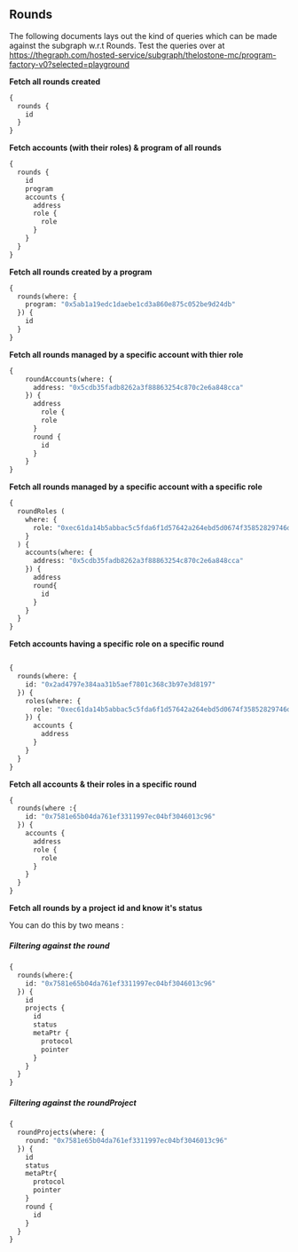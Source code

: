 ## Rounds

The following documents lays out the kind of queries which can be made against the subgraph w.r.t Rounds.
Test the queries over at https://thegraph.com/hosted-service/subgraph/thelostone-mc/program-factory-v0?selected=playground

**Fetch all rounds created**

```graphql
{
  rounds {
    id
  }
}
```

**Fetch accounts (with their roles) & program of all rounds**

```graphql
{
  rounds {
    id
    program
    accounts {
      address
      role {
        role
      }
    }
  }
}
```

**Fetch all rounds created by a program**

```graphql
{
  rounds(where: {
    program: "0x5ab1a19edc1daebe1cd3a860e875c052be9d24db"
  }) {
    id
  }
}
```


**Fetch all rounds managed by a specific account with thier role**

```graphql
{
    roundAccounts(where: {
      address: "0x5cdb35fadb8262a3f88863254c870c2e6a848cca"
    }) {
      address
    	role {
        role
      }
      round {
        id
      }
    }
}
```

**Fetch all rounds managed by a specific account with a specific role**

```graphql
{
  roundRoles (
    where: {
      role: "0xec61da14b5abbac5c5fda6f1d57642a264ebd5d0674f35852829746dfb8174a5"
    }
  ) {
    accounts(where: {
      address: "0x5cdb35fadb8262a3f88863254c870c2e6a848cca"
    }) {
      address
      round{
        id
      }
    }
  }
}
```

**Fetch accounts having a specific role on a specific round**

```graphql

{
  rounds(where: {
    id: "0x2ad4797e384aa31b5aef7801c368c3b97e3d8197"
  }) {
  	roles(where: {
      role: "0xec61da14b5abbac5c5fda6f1d57642a264ebd5d0674f35852829746dfb8174a5"
    }) {
      accounts {
        address
      }
    }
  }
}
```


**Fetch all accounts & their roles in a specific round**
```graphql
{
  rounds(where :{
    id: "0x7581e65b04da761ef3311997ec04bf3046013c96"
  }) {
    accounts {
      address
      role {
        role
      }
    }
  }
}
```

**Fetch all rounds by a project id and know it's status**

You can do this by two means :
##### Filtering against the round

```graphql
{
  rounds(where:{
    id: "0x7581e65b04da761ef3311997ec04bf3046013c96"
  }) {
    id
    projects {
      id
      status
      metaPtr {
        protocol
        pointer
      }
    }
  }
}
```

##### Filtering against the roundProject


```graphql
{
  roundProjects(where: {
    round: "0x7581e65b04da761ef3311997ec04bf3046013c96"
  }) {
    id
    status
    metaPtr{
      protocol
      pointer
    }
    round {
      id
    }
  }
}
```